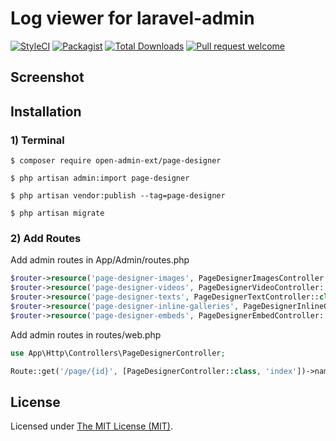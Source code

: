 Log viewer for laravel-admin
============================

[![StyleCI](https://styleci.io/repos/503893269/shield?branch=main)](https://styleci.io/repos/503893269)
[![Packagist](https://img.shields.io/github/license/open-admin-org/page-designer.svg?style=flat-square&color=brightgreen)](https://packagist.org/packages/open-admin-ext/page-designer)
[![Total Downloads](https://img.shields.io/packagist/dt/open-admin-ext/page-designer.svg?style=flat-square)](https://packagist.org/packages/open-admin-ext/page-designer)
[![Pull request welcome](https://img.shields.io/badge/pr-welcome-green.svg?style=flat-square)]()

## Screenshot


## Installation

### 1) Terminal

```
$ composer require open-admin-ext/page-designer

$ php artisan admin:import page-designer

$ php artisan vendor:publish --tag=page-designer

$ php artisan migrate
```

### 2) Add Routes
Add admin routes in App/Admin/routes.php
```php
$router->resource('page-designer-images', PageDesignerImagesController::class);
$router->resource('page-designer-videos', PageDesignerVideoController::class);
$router->resource('page-designer-texts', PageDesignerTextController::class);
$router->resource('page-designer-inline-galleries', PageDesignerInlineGalleryController::class);
$router->resource('page-designer-embeds', PageDesignerEmbedController::class);
```

Add admin routes in routes/web.php
```php
use App\Http\Controllers\PageDesignerController;

Route::get('/page/{id}', [PageDesignerController::class, 'index'])->name('page-designer');
```



License
------------
Licensed under [The MIT License (MIT)](LICENSE).
